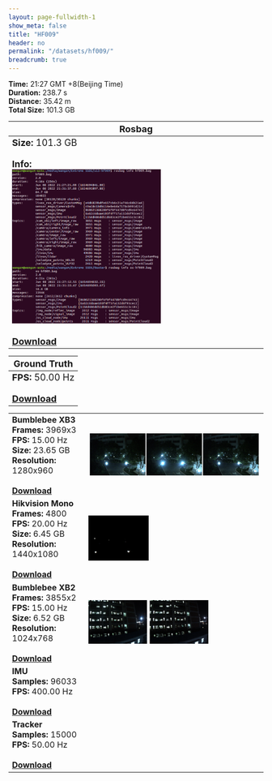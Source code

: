 ```yaml
---
layout: page-fullwidth-1
show_meta: false
title: "HF009"
header: no
permalink: "/datasets/hf009/"
breadcrumb: true
---
```

<b>Time:</b> 21:27 GMT +8(Beijing Time) <br>
<b>Duration:</b> 238.7 s<br>
<b>Distance:</b> 35.42 m<br>
<b>Total Size:</b> 101.3 GB<br>

<td>
 <table>
 <thead>
	<tr>
      <th><font size="4">Rosbag</font></th>
	</tr >
  </thead>
	<tr>
        <td width="90%">
            <font size="4">
                    <b>Size:</b> 101.3 GB<br>
                    <br>
                    <b>Info:</b><br>
                    <img src="/data_image/aerial_09/hf001_bag_info.png" width='60%'/><br>
                    <br>
                    <b><a href="https://rec.ustc.edu.cn/share/99456b40-9097-11ed-8ca4-1be86670d7a7"><font size="4">Download</font></a></b>
            </font>
        </td>
    </tr>
</table>
</td>

<table>
 <thead>
	<tr>
      <th><font size="4">Ground Truth</font></th>
	</tr >
  </thead>
    <tr>
	    <td>
        <font size="4">
            <b>FPS:</b> 50.00 Hz<br>
            <br>
            <b><a href="https://rec.ustc.edu.cn/share/7f395e10-931c-11ed-be88-6db19e6c41af">Download</a></b>
        </font>
        </td>
	</tr >
</table>

<table>
	<tr>
	    <td width="30%">
        <font size="3">
            <b>Bumblebee XB3</b><br>
            <b>Frames:</b> 3969x3<br>
            <b>FPS:</b> 15.00 Hz<br>
            <b>Size:</b> 23.65 GB<br>
            <b>Resolution:</b> 1280x960<br>
            <br>
            <b><a href="https://rec.ustc.edu.cn/share/bf6d9bd0-93cc-11ed-b682-07bd8b27995b">Download</a></b>
        </font>
        </td>
        <td>
            <a href="https://rec.ustc.edu.cn/share/bf6d9bd0-93cc-11ed-b682-07bd8b27995b">
                <img src="/data_image/aerial_09/hf002_xb3.jpg" width='100%'/>
            </a>
        </td>
	</tr >
    <tr>
	    <td>
        <font size="3">
            <b>Hikvision Mono</b><br>
            <b>Frames:</b> 4800<br>
            <b>FPS:</b> 20.00 Hz<br>
            <b>Size:</b> 6.45 GB<br>
            <b>Resolution:</b> 1440x1080<br>
            <br>
            <b><a href="https://rec.ustc.edu.cn/share/091f4e60-93cd-11ed-bb3b-75870fe58f60">Download</a></b>
        </font>
        </td>
        <td>
            <a href="https://rec.ustc.edu.cn/share/091f4e60-93cd-11ed-bb3b-75870fe58f60">
                <img src="/data_image/aerial_09/hf002_hik_mono.png" width='35%'/>
            </a>
        </td>
	</tr >
	<tr>
	    <td>
        <font size="3">
            <b>Bumblebee XB2</b><br>
            <b>Frames:</b> 3855x2<br>
            <b>FPS:</b> 15.00 Hz<br>
            <b>Size:</b> 6.52 GB<br>
            <b>Resolution:</b> 1024x768<br>
            <br>
            <b><a href="https://rec.ustc.edu.cn/share/faf71fc0-93cc-11ed-b40f-d9f77661ca38">Download</a></b>
        </font>
        </td>
        <td>
            <a href="https://rec.ustc.edu.cn/share/faf71fc0-93cc-11ed-b40f-d9f77661ca38">
                <img src="/data_image/aerial_09/hf002_xb2.png" width='70%'/>
            </a>
        </td>
	</tr >
       <tr>
	    <td>
        <font size="3">
            <b>IMU</b><br>
            <b>Samples:</b> 96033 <br>
            <b>FPS:</b> 400.00 Hz<br>
            <br>
            <b><a href="https://rec.ustc.edu.cn/share/63bc8450-93cd-11ed-b173-6584e3a1cce5">Download</a></b>
        </font>
        </td>
        <td>
            <a href="https://rec.ustc.edu.cn/share/63bc8450-93cd-11ed-b173-6584e3a1cce5">
                <img src=" " width='70%'/>
            </a>
        </td>
	</tr >
    <tr>
	    <td>
        <font size="3">
            <b>Tracker</b><br>
            <b>Samples:</b> 15000 <br>
            <b>FPS:</b> 50.00 Hz<br>
            <br>
            <b><a href="https://rec.ustc.edu.cn/share/34f4ebb0-93cd-11ed-b3cc-3b15f7a94238">Download</a></b>
        </font>
        </td>
        <td>
            <a href="https://rec.ustc.edu.cn/share/34f4ebb0-93cd-11ed-b3cc-3b15f7a94238">
                <img src=" " width='70%'/>
            </a>
        </td>
	</tr >
</table>